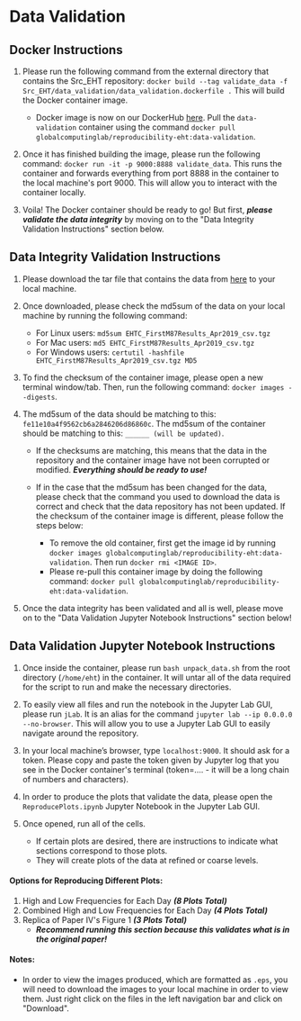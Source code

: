 # Data Validation

## Docker Instructions
1. Please run the following command from the external directory that contains the Src_EHT repository: `docker build --tag validate_data -f Src_EHT/data_validation/data_validation.dockerfile .` This will build the Docker container image.
   * Docker image is now on our DockerHub [here](https://hub.docker.com/r/globalcomputinglab/reproducibility-eht/tags). Pull the `data-validation` container using the command `docker pull globalcomputinglab/reproducibility-eht:data-validation`.

2. Once it has finished building the image, please run the following command: `docker run -it -p 9000:8888 validate_data`. This runs the container and forwards everything from port 8888 in the container to the local machine's port 9000. This will allow you to interact with the container locally.

3. Voila! The Docker container should be ready to go! But first, **_please validate the data integrity_** by moving on to the "Data Integrity Validation Instructions" section below.


## Data Integrity Validation Instructions

1. Please download the tar file that contains the data from [here](https://datacommons.cyverse.org/browse/iplant/home/shared/commons_repo/curated/EHTC_FirstM87Results_Apr2019/EHTC_FirstM87Results_Apr2019_csv.tgz) to your local machine.

2. Once downloaded, please check the md5sum of the data on your local machine by running the following command: 
   * For Linux users: `md5sum EHTC_FirstM87Results_Apr2019_csv.tgz`
   * For Mac users:  `md5 EHTC_FirstM87Results_Apr2019_csv.tgz`
   * For Windows users: `certutil -hashfile EHTC_FirstM87Results_Apr2019_csv.tgz MD5`

3. To find the checksum of the container image, please open a new terminal window/tab. Then, run the following command: `docker images --digests`. 

4. The md5sum of the data should be matching to this: `fe11e10a4f9562cb6a2846206d86860c`. The md5sum of the container should be matching to this: `______ (will be updated)`. 
   * If the checksums are matching, this means that the data in the repository and the container image have not been corrupted or modified. **_Everything should be ready to use!_**

   * If in the case that the md5sum has been changed for the data, please check that the command you used to download the data is correct and check that the data repository has not been updated. If the checksum of the container image is different, please follow the steps below: 
     * To remove the old container, first get the image id by running `docker images globalcomputinglab/reproducibility-eht:data-validation`. Then run `docker rmi <IMAGE ID>`.
     * Please re-pull this container image by doing the following command: `docker pull globalcomputinglab/reproducibility-eht:data-validation`.

5. Once the data integrity has been validated and all is well, please move on to the "Data Validation Jupyter Notebook Instructions" section below!


## Data Validation Jupyter Notebook Instructions
1. Once inside the container, please run `bash unpack_data.sh` from the root directory (`/home/eht`) in the container. It will untar all of the data required for the script to run and make the necessary directories.

1. To easily view all files and run the notebook in the Jupyter Lab GUI, please run `jLab`. It is an alias for the command `jupyter lab --ip 0.0.0.0 --no-browser`. This will allow you to use a Jupyter Lab GUI to easily navigate around the repository.

2. In your local machine’s browser, type `localhost:9000`. It should ask for a token. Please copy and paste the token given by Jupyter log that you see in the Docker container's terminal (token=…. - it will be a long chain of numbers and characters).

3. In order to produce the plots that validate the data, please open the `ReproducePlots.ipynb` Jupyter Notebook in the Jupyter Lab GUI. 

4. Once opened, run all of the cells.
   - If certain plots are desired, there are instructions to indicate what sections correspond to those plots. 
   - They will create plots of the data at refined or coarse levels.

#### Options for Reproducing Different Plots:
1. High and Low Frequencies for Each Day _**(8 Plots Total)**_
2. Combined High and Low Frequencies for Each Day _**(4 Plots Total)**_
3. Replica of Paper IV's Figure 1 _**(3 Plots Total)**_
   - _**Recommend running this section because this validates what is in the original paper!**_
   
#### Notes:
* In order to view the images produced, which are formatted as `.eps`, you will need to download the images to your local machine in order to view them. Just right click on the files in the left navigation bar and click on "Download".


